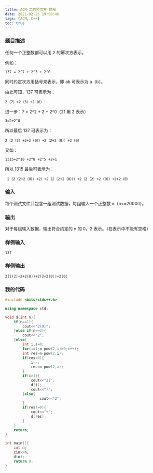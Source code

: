 ```yaml
---
title: ACM-二的幂次方-题解
date: 2021-02-25 19:58:46
tags: [ACM, C++]
toc: true
---
```

### 题目描述
任何一个正整数都可以用 2 的幂次方表示。

例如：

    137 = 2^7 + 2^3 + 2^0
<!--more-->
同时约定次方用括号来表示，即 ab 可表示为 a（b）。

由此可知，137 可表示为：

    2（7）+2（3）+2（0）

进一步：7 = 2^2 + 2 + 2^0（21 用 2 表示）

    3=2+2^0

所以最后 137 可表示为：

    2（2（2）+2+2（0））+2（2+2（0））+2（0）

又如：

    1315=2^10 +2^8 +2^5 +2+1

所以 1315 最后可表示为：

     2（2（2+2（0））+2）+2（2（2+2（0）））+2（2（2）+2（0））+2+2（0）

### 输入
每个测试文件只包含一组测试数据，每组输入一个正整数 n（n<=20000）。

### 输出
对于每组输入数据，输出符合约定的 n 的 0，2 表示。（在表示中不能有空格）

### 样例输入
    137
### 样例输出
    2(2(2)+2+2(0))+2(2+2(0))+2(0)


### 我的代码
```C++
#include <bits/stdc++.h>

using namespace std;

void d(int n){
	if(n==1){
		cout<<"2(0)";
	}else if(n==2){
		cout<<"2";
	}else{
		int i,s=0;
		for(i=1;n-pow(2,i)>0;i++);
		int res=n-pow(2,i);
		if(res<0){
			i--;
			res=n-pow(2,i);
		}
		if(i>1){
			cout<<"2(";
			d(i);
			cout<<")";
		}else{
				cout<<"2";
		}
		if(res!=0){
			cout<<"+";
			d(res);
		}
	}
	return;
}

int main(){
	int n;
	cin>>n;
	d(n);
	return 0;
}
```